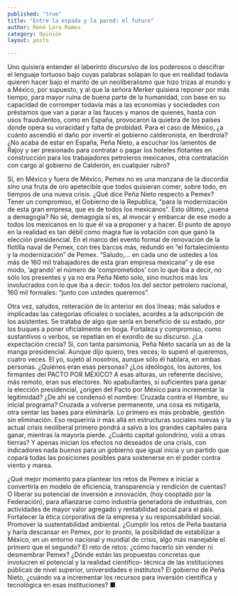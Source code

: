 ```yaml
---
published: "true"
title: "Entre la espada y la pared: el futuro"
author: René Lara Ramos
category: Opinión
layout: posts

---
```



Uno quisiera entender el laberinto discursivo de los poderosos o descifrar el lenguaje tortuoso bajo cuyas palabras solapan lo que en realidad todavía quieren hacer bajo el manto de un neoliberalismo que hizo trizas al mundo y a México, por supuesto, y al que la señora Merker quisiera reponer por más tiempo, para mayor ruina de buena parte de la humanidad, con base en su capacidad de corromper todavía más a las economías y sociedades con préstamos que van a parar a las fauces y manos de quienes, hasta con usos fraudulentos, como en España, provocaron la quiebra de los países donde opera su voracidad y falta de probidad. Para el caso de México, ¿a cuánto ascendió el daño por invertir el gobierno calderonista, en Iberdrola? ¿No acaba de estar en España, Peña Nieto, a escuchar los lamentos de Rajoy y ser presionado para contratar o pagar los hoteles flotantes en construcción para los trabajadores petroleros mexicanos, otra contratación con cargo al gobierno de Calderón, en cualquier rubro?

Sí, en México y fuera de México, Pemex no es una manzana de la discordia sino una fruta de oro apetecible que todos quisieran comer, sobre todo, en tiempos de una nueva crisis. ¿Qué dice Peña Nieto respecto a Pemex? Tener un compromiso, el Gobierno de la Republica, “para la modernización de esta gran empresa, que es de todos los mexicanos”. Esto último, ¿suena a demagogia? No sé, demagogia sí es, al invocar y embarcar de ese modo a todos los mexicanos en lo que él va a proponer y a hacer. El punto de apoyo en la realidad es tan débil como magra fue la votación con que ganó la elección presidencial. En el marco del evento formal de renovación de la flotilla naval de Pemex, con tres barcos más, redundó en “el fortalecimiento y la modernización” de Pemex. “Saludo,… en cada uno de ustedes a los más de 160 mil trabajadores de esta gran empresa mexicana” y de ese modo, ‘agrandó’ el número de ‘comprometidos’ con lo que iba a decir, no sólo los presentes y ya no era Peña Nieto solo, sino muchos más los involucrados con lo que iba a decir: todos los del sector petrolero nacional, 160 mil formales: “junto con ustedes queremos”.

Otra vez, saludos, reiteración de lo anterior en dos líneas; más saludos e implicadas las categorías oficiales o sociales, acordes a la adscripción de los asistentes. Se trataba de algo que sería en beneficio de su estado, por los buques a poner oficialmente en boga. Fortaleza y compromiso, como sustantivos o verbos, se repetían en el exordio de su discurso. ¿La expectación crecía? Sí, con tanta parsimonia, Peña Nieto sacaría un as de la manga presidencial. Aunque dijo quiero, tres veces; lo superó el queremos, cuatro veces. El yo, sujetó al nosotros, aunque sólo él hablara, en ambas personas. ¿Quiénes eran esas personas? ¿Los ideólogos, los autores, los firmantes del PACTO POR MÉXICO? A esas alturas, un referente decisivo, más remoto, eran sus electores. No apabullantes, sí suficientes para ganar la elección presidencial, ¿origen del Pacto por México para incrementar la legitimidad? ¿De ahí se condensó el nombre: Cruzada contra el Hambre, su inicial programa? Cruzada a volverse permanente, una cosa es mitigarla, otra sentar las bases para eliminarla. Lo primero es más probable, gestión sin eliminación. Eso requeriría ir más allá en estructuras sociales nuevas y la actual crisis neoliberal primero pondrá a salvo a los grandes capitales para ganar, mientras la mayoría pierde. ¿Cuánto capital golondrino, voló a otras tierras? Y apenas inician los efectos no deseados de una crisis, con indicadores nada buenos para un gobierno que igual inicia y un partido que copará todas las posiciones posibles para sostenerse en el poder contra viento y marea.

¿Qué mejor momento para plantear los retos de Pemex e iniciar a convertirla en modelo de eficiencia, transparencia y rendición de cuentas? O liberar su potencial de inversión e innovación, (hoy cooptado por la Federación), para afianzarse como industria generadora de industrias, con actividades de mayor valor agregado y rentabilidad social para el país. Fortalecer la ética corporativa de la empresa y su responsabilidad social. Promover la sustentabilidad ambiental. ¿Cumplir los retos de Peña bastaría y haría descansar en Pemex, por lo pronto, la posibilidad de estabilizar a México, en un entorno nacional y mundial de crisis, algo más manejable el primero que el segundo? El reto de retos: ¿cómo hacerlo sin vender ni desmembrar Pemex? ¿Dónde están las propuestas concretas que involucren el potencial y la realidad científico- técnica de las instituciones públicas de nivel superior, universidades e institutos? El gobierno de Peña Nieto, ¿cuándo va a incrementar los recursos para inversión científica y tecnológica en esas instituciones? ■
